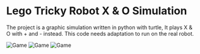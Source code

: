 # Lego Tricky Robot X & O Simulation

The project is a graphic simulation written in python with turtle, It plays X & O with + and - instead.
This code needs adaptation to run on the real robot.

![Game](https://i.imgur.com/mLCTd8o.png)
![Game](https://i.imgur.com/hYneylC.png)
![Game](https://i.imgur.com/49nppzY.png)
